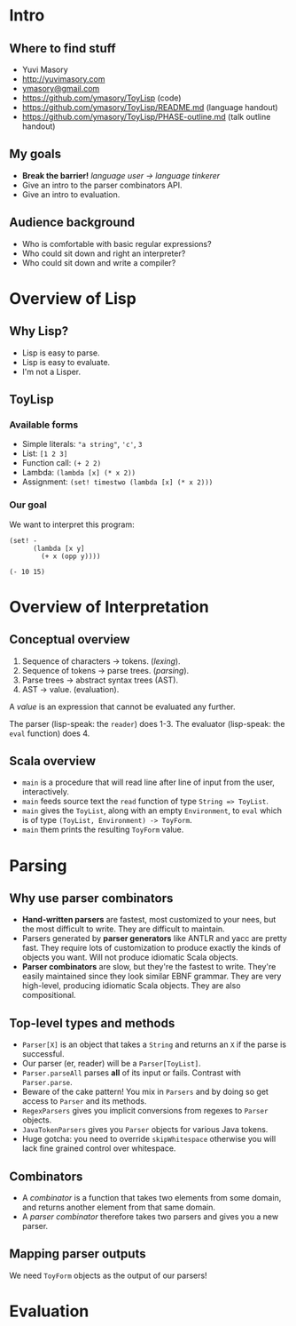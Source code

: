 # Intro #
## Where to find stuff ##
- Yuvi Masory
- http://yuvimasory.com
- ymasory@gmail.com
- https://github.com/ymasory/ToyLisp (code)
- https://github.com/ymasory/ToyLisp/README.md (language handout)
- https://github.com/ymasory/ToyLisp/PHASE-outline.md (talk outline handout)

## My goals ##
- **Break the barrier!** *language user -> language tinkerer*
- Give an intro to the parser combinators API.
- Give an intro to evaluation.

## Audience background ##
- Who is comfortable with basic regular expressions?
- Who could sit down and right an interpreter?
- Who could sit down and write a compiler?

# Overview of Lisp #
## Why Lisp? ##
- Lisp is easy to parse.
- Lisp is easy to evaluate.
- I'm not a Lisper.

## ToyLisp ##
### Available forms ###
- Simple literals: `"a string"`, `'c'`, `3`
- List: `[1 2 3]`
- Function call: `(+ 2 2)`
- Lambda: `(lambda [x] (* x 2))`
- Assignment: `(set! timestwo (lambda [x] (* x 2)))`

### Our goal ###
We want to interpret this program:

    (set! -
          (lambda [x y]
            (+ x (opp y))))

    (- 10 15)


# Overview of Interpretation #
## Conceptual overview ##
1. Sequence of characters -> tokens. (*lexing*).
2. Sequence of tokens -> parse trees. (*parsing*).
3. Parse trees -> abstract syntax trees (AST).
4. AST -> value. (evaluation).

A *value* is an expression that cannot be evaluated any further.

The parser (lisp-speak: the `reader`) does 1-3. The evaluator (lisp-speak: the `eval` function) does 4.

## Scala overview ##
- `main` is a procedure that will read line after line of input from the user, interactively.
- `main` feeds source text the `read` function of type `String => ToyList`.
- `main` gives the `ToyList`, along with an empty `Environment`, to `eval` which is of type `(ToyList, Environment) -> ToyForm`. 
- `main` them prints the resulting `ToyForm` value.

# Parsing #
## Why use parser combinators ##
- **Hand-written parsers** are fastest, most customized to your nees, but the most difficult to write. They are difficult to maintain.
- Parsers generated by **parser generators** like ANTLR and yacc are pretty fast. They require lots of customization to produce exactly the kinds of objects you want. Will not produce idiomatic Scala objects.
- **Parser combinators** are slow, but they're the fastest to write. They're easily maintained since they look similar EBNF grammar. They are very high-level, producing idiomatic Scala objects. They are also compositional.

## Top-level types and methods ##
- `Parser[X]` is an object that takes a `String` and returns an `X` if the parse is successful.
- Our parser (er, reader) will be a `Parser[ToyList]`.
- `Parser.parseAll` parses **all** of its input or fails. Contrast with `Parser.parse`.
- Beware of the cake pattern! You mix in `Parsers` and by doing so get access to `Parser` and its methods.
- `RegexParsers` gives you implicit conversions from regexes to `Parser` objects.
- `JavaTokenParsers` gives you `Parser` objects for various Java tokens.
- Huge gotcha: you need to override `skipWhitespace` otherwise you will lack fine grained control over whitespace.

## Combinators ##
- A *combinator* is a function that takes two elements from some domain, and returns another element from that same domain.
- A *parser combinator* therefore takes two parsers and gives you a new parser.

## Mapping parser outputs ##
We need `ToyForm` objects as the output of our parsers!

# Evaluation #
